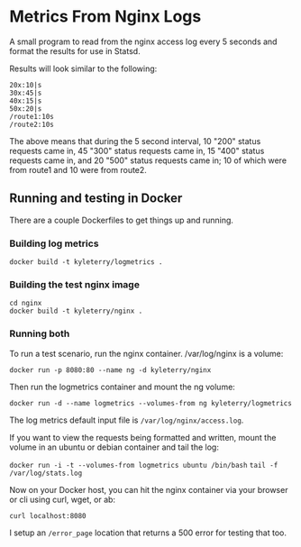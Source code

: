 # Metrics From Nginx Logs

A small program to read from the nginx access log every 5 seconds and format the
results for use in Statsd.

Results will look similar to the following:

```
20x:10|s
30x:45|s
40x:15|s
50x:20|s
/route1:10s
/route2:10s
```

The above means that during the 5 second interval, 10 "200" status requests came
in, 45 "300" status requests came in, 15 "400" status requests came in, and 20
"500" status requests came in; 10 of which were from route1 and 10 were from route2.

## Running and testing in Docker

There are a couple Dockerfiles to get things up and running.

### Building log metrics

`docker build -t kyleterry/logmetrics .`

### Building the test nginx image

`cd nginx`  
`docker build -t kyleterry/nginx .`

### Running both

To run a test scenario, run the nginx container. /var/log/nginx is a
volume:

`docker run -p 8080:80 --name ng -d kyleterry/nginx`

Then run the logmetrics container and mount the ng volume:

`docker run -d --name logmetrics --volumes-from ng kyleterry/logmetrics`

The log metrics default input file is `/var/log/nginx/access.log`.

If you want to view the requests being formatted and written, mount the volume
in an ubuntu or debian container and tail the log:

`docker run -i -t --volumes-from logmetrics ubuntu /bin/bash`
`tail -f /var/log/stats.log`

Now on your Docker host, you can hit the nginx container via your browser or cli
using curl, wget, or ab:

`curl localhost:8080`

I setup an `/error_page` location that returns a 500 error for testing that too.
